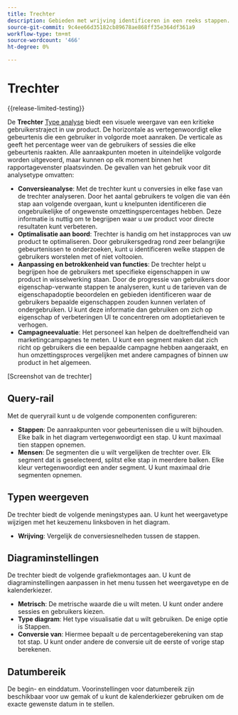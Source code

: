 ```yaml
---
title: Trechter
description: Gebieden met wrijving identificeren in een reeks stappen.
source-git-commit: 9c4ee66d35182cb89678ae868ff35e364df361a9
workflow-type: tm+mt
source-wordcount: '466'
ht-degree: 0%

---
```


# Trechter

{{release-limited-testing}}

De **Trechter** [Type analyse](overview.md) biedt een visuele weergave van een kritieke gebruikerstraject in uw product. De horizontale as vertegenwoordigt elke gebeurtenis die een gebruiker in volgorde moet aanraken. De verticale as geeft het percentage weer van de gebruikers of sessies die elke gebeurtenis raakten. Alle aanraakpunten moeten in uiteindelijke volgorde worden uitgevoerd, maar kunnen op elk moment binnen het rapportagevenster plaatsvinden. De gevallen van het gebruik voor dit analysetype omvatten:

* **Conversieanalyse**: Met de trechter kunt u conversies in elke fase van de trechter analyseren. Door het aantal gebruikers te volgen die van één stap aan volgende overgaan, kunt u knelpunten identificeren die ongebruikelijke of ongewenste omzettingspercentages hebben. Deze informatie is nuttig om te begrijpen waar u uw product voor directe resultaten kunt verbeteren.
* **Optimalisatie aan boord**: Trechter is handig om het instapproces van uw product te optimaliseren. Door gebruikersgedrag rond zeer belangrijke gebeurtenissen te onderzoeken, kunt u identificeren welke stappen de gebruikers worstelen met of niet voltooien.
* **Aanpassing en betrokkenheid van functies**: De trechter helpt u begrijpen hoe de gebruikers met specifieke eigenschappen in uw product in wisselwerking staan. Door de progressie van gebruikers door eigenschap-verwante stappen te analyseren, kunt u de tarieven van de eigenschapadoptie beoordelen en gebieden identificeren waar de gebruikers bepaalde eigenschappen zouden kunnen verlaten of ondergebruiken. U kunt deze informatie dan gebruiken om zich op eigenschap of verbeteringen UI te concentreren om adoptietarieven te verhogen.
* **Campagneevaluatie**: Het personeel kan helpen de doeltreffendheid van marketingcampagnes te meten. U kunt een segment maken dat zich richt op gebruikers die een bepaalde campagne hebben aangeraakt, en hun omzettingsproces vergelijken met andere campagnes of binnen uw product in het algemeen.

[Screenshot van de trechter]

## Query-rail

Met de queryrail kunt u de volgende componenten configureren:

* **Stappen**: De aanraakpunten voor gebeurtenissen die u wilt bijhouden. Elke balk in het diagram vertegenwoordigt een stap. U kunt maximaal tien stappen opnemen.
* **Mensen**: De segmenten die u wilt vergelijken de trechter over. Elk segment dat is geselecteerd, splitst elke stap in meerdere balken. Elke kleur vertegenwoordigt een ander segment. U kunt maximaal drie segmenten opnemen.

## Typen weergeven

De trechter biedt de volgende meningstypes aan. U kunt het weergavetype wijzigen met het keuzemenu linksboven in het diagram.

* **Wrijving**: Vergelijk de conversiesnelheden tussen de stappen.

## Diagraminstellingen

De trechter biedt de volgende grafiekmontages aan. U kunt de diagraminstellingen aanpassen in het menu tussen het weergavetype en de kalenderkiezer.

* **Metrisch**: De metrische waarde die u wilt meten. U kunt onder andere sessies en gebruikers kiezen.
* **Type diagram**: Het type visualisatie dat u wilt gebruiken. De enige optie is Stappen.
* **Conversie van**: Hiermee bepaalt u de percentageberekening van stap tot stap. U kunt onder andere de conversie uit de eerste of vorige stap berekenen.

## Datumbereik

De begin- en einddatum. Voorinstellingen voor datumbereik zijn beschikbaar voor uw gemak of u kunt de kalenderkiezer gebruiken om de exacte gewenste datum in te stellen.
